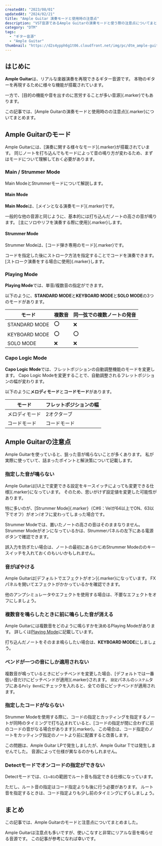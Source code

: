 ```yaml
---
createdAt: "2023/08/01"
updatedAt: "2024/02/21"
title: "Ample Guitar 演奏モードと使用時の注意点"
description: "VST音源であるAmple Guitarの演奏モードと使う際の注意点についてまとめます。"
category: "DTM"
tags:
  - "ギター音源"
  - "Ample Guitar"
thumbnail: "https://d2s4ypph6g1t06.cloudfront.net/img/pc/dtm_ample-guitar_ag_lp.webp"
---
```


## はじめに

**Ample Guitar**は、リアルな楽器演奏を再現できるギター音源です。
本物のギターを再現するために様々な機能が搭載されています。

一方で、[目的の機能や音を出すのに苦労することが多い音源]{.marker}でもあります。

この記事では、[Ample Guitarの演奏モードと使用時のの注意点]{.marker}についてまとめます。

## Ample Guitarのモード

Ample Guitarには、[演奏に関する様々なモード]{.marker}が搭載されています。
同じノートを打ち込んでもモードによって音の鳴り方が変わるため、まずはモードについて理解しておく必要があります。

### Main / Strummer Mode

Main ModeとStrummerモードについて解説します。

#### Main Mode

**Main Mode**は、[メインとなる演奏モード]{.marker}です。

一般的な他の音源と同じように、基本的には打ち込んだノートの高さの音が鳴ります。
[主にソロやリフを演奏する際に使用]{.marker}します。

#### Strummer Mode

Strummer Modeは、[コード弾き専用のモード]{.marker}です。

コードを指定した後にストローク方法を指定することでコードを演奏できます。
[ストローク演奏をする場合に使用]{.marker}します。

### Playing Mode

**Playing Mode**では、単音/複数音の指定ができます。

以下のように、**STANDARD MODE**と**KEYBOARD MODE**と**SOLO MODE**の3つのモードがあります。

| モード        | 複数音 | 同一弦での複数ノートの発音 |
| ------------- | ------ | -------------------------- |
| STANDARD MODE | ⭕     | ❌                         |
| KEYBOARD MODE | ⭕     | ⭕                         |
| SOLO MODE     | ❌     | ❌                         |

### Capo Logic Mode

**Capo Logic Mode**では、フレットポジションの自動調整機能のモードを変更します。
Capo Logic Modeを変更することで、自動調整されるフレットポジションの幅が変わります。

以下のように**メロディモード**と**コードモード**があります。

| モード         | フレットポジションの幅 |
| -------------- | ---------------------- |
| メロディモード | 2オクターブ            |
| コードモード   | コードモード           |

## Ample Guitarの注意点

Ample Guitarを使っていると、狙った音が鳴らないことが多くあります。
私が実際に使っていて、詰まったポイントと解決策について記載します。

### 指定した音が鳴らない

Ample Guitarは[UI上で変更できる設定をキースイッチによっても変更できる仕様]{.marker}になっています。
そのため、思いがけず設定値を変更した可能性があります。

特に多いのが、[Strummer Mode]{.marker}（C#6：Velが64以上でON、63以下でオフ）がオン/オフに変わってしまった場合です。

Strummer Modeでは、置いたノートの高さの音はそのままなりません。
Strummer Modeがオンになっているかは、Strummerパネルの左下にある電源ボタンで確認できます。

誤入力を防ぎたい場合は、ノートの最初にあらかじめStrummer Modeののキースイッチを入れておくのもいいかもしれません。

### 音がぼやける

Ample Guitarは[デフォルトでエフェクトがオン]{.marker}になっています。
FXパネルを開いてエフェクトがかかっているかを確認できます。

他のアンプシミュレータやエフェクトを使用する場合は、不要なエフェクトをオフにしましょう。

### 複数音を鳴らしたときに前に鳴らした音が消える

Ample Guitarには複数音をどのように鳴らすかを決めるPlaying Modeがあります。
詳しくは[Playing Mode](#playing-mode)に記載しています。

打ち込んだノートをそのまま鳴らしたい場合は、**KEYBOARD MODE**にしましょう。

### ベンドが一つの音にしか適用されない

複数音が鳴っているときにピッチベンドを変更した場合、[デフォルトでは一番低い音だけにピッチベンドが適用]{.marker}されます。
`設定`パネルの`システム`タブにある`Poly Bend`にチェックを入れると、全ての音にピッチベンドが適用されます。

### 指定したコードがならない

Strummer Modeを使用する際に、コードの指定とカッティングを指定するノートが同時のタイミングで打ち込まれていると、[コードの指定が間に合わずに前のコードの音がなる場合があります]{.marker}。
この場合は、コード指定のノートをカッティング指定のノートより前に配置すると改善します。

この問題は、Ample Guitar LPで発生しましたが、Ample Guitar Tでは発生しませんでした。
音源によって仕様が異なるのかもしれません。

### Detectモードでオンコードの指定ができない

Detectモードでは、`C1`~`B1`の範囲でルート音も指定できる仕様になっています。

ただし、ルート音の指定はコード指定よりも後に行う必要があります。
ルート音を指定するときは、コード指定よりも少し前のタイミングにずらしましょう。

<!-- ### リリースタイム

リリースを調整する -->

## まとめ

この記事では、Ample Guitarのモードと注意点についてまとめました。

Ample Guitarは注意点も多いですが、使いこなすと非常にリアルな音を鳴らせる音源です。
この記事が参考になれば幸いです。

<DtmAmpleGuitarPluginBoutiqueButton />
